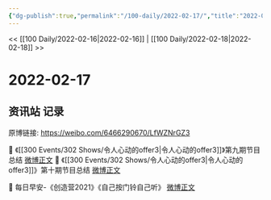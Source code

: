 ```yaml
---
{"dg-publish":true,"permalink":"/100-daily/2022-02-17/","title":"2022-02-17"}
---
```



<< [[100 Daily/2022-02-16\|2022-02-16]] | [[100 Daily/2022-02-18\|2022-02-18]] >>

# 2022-02-17

## 资讯站 记录

原博链接: https://weibo.com/6466290670/LfWZNrGZ3

🌟 《[[300 Events/302 Shows/令人心动的offer3\|令人心动的offer3]]》第九期节目总结 [微博正文](https://weibo.com/detail/4737997889346050)
🌟 《[[300 Events/302 Shows/令人心动的offer3\|令人心动的offer3]]》第十期节目总结 [微博正文](https://weibo.com/detail/4738000909766356)

🌟 每日早安-《创造营2021》《自己按门铃自己听》 [微博正文](https://weibo.com/detail/4737780910132939)
